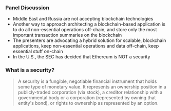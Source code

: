 ### Panel Discussion

* Middle East and Russia are not accepting blockchain technologies
* Another way to approach architecting a blockchain-based application is to do all non-essential operations off-chain, and store only the most important transaction summaries on the blockchain
* The presenters are advocating a hybrid solution for scalable, blockchain applications, keep non-essential operations and data off-chain, keep essential stuff on-chain
* In the U.S., the SEC has decided that Ethereum is NOT a security

### What is a security?

> A security is a fungible, negotiable financial instrument that holds some type of monetary value. It represents an ownership position in a publicly-traded corporation (via stock), a creditor relationship with a governmental body or a corporation (represented by owning that entity's bond), or rights to ownership as represented by an option.
